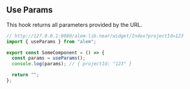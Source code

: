 ## Use Params

This hook returns all parameters provided by the URL.

```ts
// http://127.0.0.1:8080/alem-lib.near/widget/Index?projectId=123
import { useParams } from "alem";

export const SomeComponent = () => {
  const params = useParams();
  console.log(params); // { projectId: "123" }

  return "";
};
```
